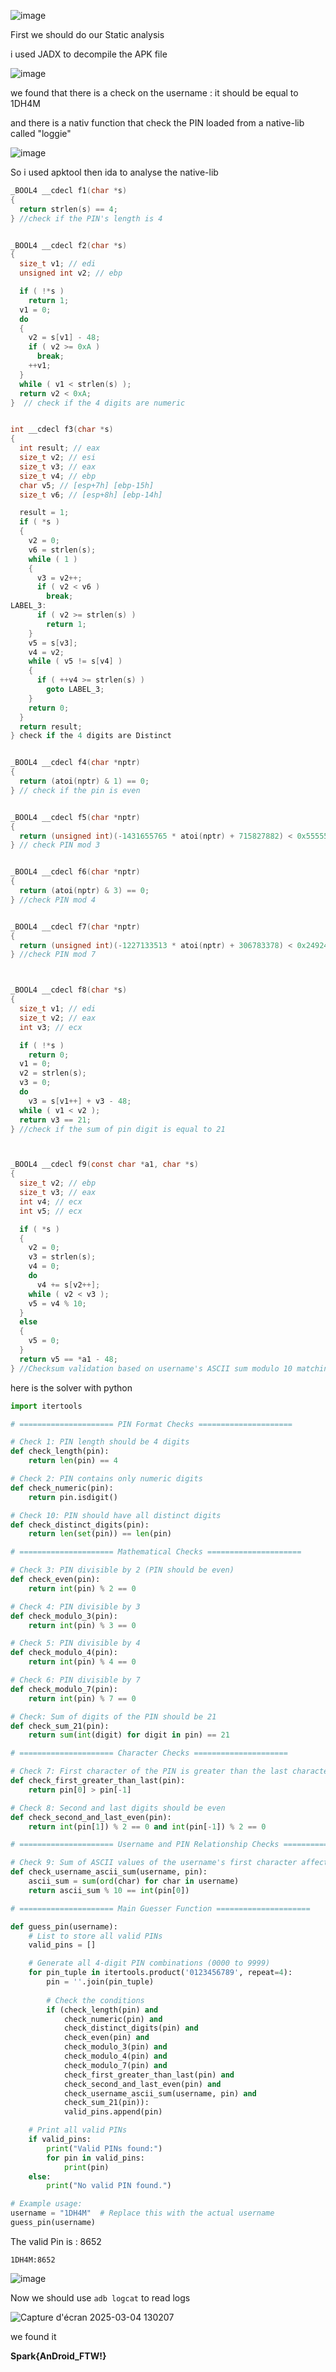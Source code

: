 
![image](https://github.com/user-attachments/assets/e4c16452-39f1-47f1-b427-a1cb496f8622)

First we should do our Static analysis 

i used JADX to decompile the APK file 

![image](https://github.com/user-attachments/assets/2d9c2db2-077b-416a-9bf8-e09222214b4a)

we found that there is a check on the username : it should be equal to 1DH4M

and there is a nativ function that check the PIN loaded from a native-lib called "loggie"

![image](https://github.com/user-attachments/assets/35014265-a9a2-4b2e-bf31-9fb0e29bd622)

So i used apktool then ida to analyse the native-lib

````C
_BOOL4 __cdecl f1(char *s)
{
  return strlen(s) == 4;
} //check if the PIN's length is 4


_BOOL4 __cdecl f2(char *s)
{
  size_t v1; // edi
  unsigned int v2; // ebp

  if ( !*s )
    return 1;
  v1 = 0;
  do
  {
    v2 = s[v1] - 48;
    if ( v2 >= 0xA )
      break;
    ++v1;
  }
  while ( v1 < strlen(s) );
  return v2 < 0xA;
}  // check if the 4 digits are numeric


int __cdecl f3(char *s)
{
  int result; // eax
  size_t v2; // esi
  size_t v3; // eax
  size_t v4; // ebp
  char v5; // [esp+7h] [ebp-15h]
  size_t v6; // [esp+8h] [ebp-14h]

  result = 1;
  if ( *s )
  {
    v2 = 0;
    v6 = strlen(s);
    while ( 1 )
    {
      v3 = v2++;
      if ( v2 < v6 )
        break;
LABEL_3:
      if ( v2 >= strlen(s) )
        return 1;
    }
    v5 = s[v3];
    v4 = v2;
    while ( v5 != s[v4] )
    {
      if ( ++v4 >= strlen(s) )
        goto LABEL_3;
    }
    return 0;
  }
  return result;
} check if the 4 digits are Distinct


_BOOL4 __cdecl f4(char *nptr)
{
  return (atoi(nptr) & 1) == 0;
} // check if the pin is even


_BOOL4 __cdecl f5(char *nptr)
{
  return (unsigned int)(-1431655765 * atoi(nptr) + 715827882) < 0x55555555;
} // check PIN mod 3


_BOOL4 __cdecl f6(char *nptr)
{
  return (atoi(nptr) & 3) == 0;
} //check PIN mod 4


_BOOL4 __cdecl f7(char *nptr)
{
  return (unsigned int)(-1227133513 * atoi(nptr) + 306783378) < 0x24924925;
} //check PIN mod 7



_BOOL4 __cdecl f8(char *s)
{
  size_t v1; // edi
  size_t v2; // eax
  int v3; // ecx

  if ( !*s )
    return 0;
  v1 = 0;
  v2 = strlen(s);
  v3 = 0;
  do
    v3 = s[v1++] + v3 - 48;
  while ( v1 < v2 );
  return v3 == 21;
} //check if the sum of pin digit is equal to 21



_BOOL4 __cdecl f9(const char *a1, char *s)
{
  size_t v2; // ebp
  size_t v3; // eax
  int v4; // ecx
  int v5; // ecx

  if ( *s )
  {
    v2 = 0;
    v3 = strlen(s);
    v4 = 0;
    do
      v4 += s[v2++];
    while ( v2 < v3 );
    v5 = v4 % 10;
  }
  else
  {
    v5 = 0;
  }
  return v5 == *a1 - 48;
} //Checksum validation based on username's ASCII sum modulo 10 matching the PIN's first digit.
`````
here is the solver with python 

```Python
import itertools

# ===================== PIN Format Checks =====================

# Check 1: PIN length should be 4 digits
def check_length(pin):
    return len(pin) == 4

# Check 2: PIN contains only numeric digits
def check_numeric(pin):
    return pin.isdigit()

# Check 10: PIN should have all distinct digits
def check_distinct_digits(pin):
    return len(set(pin)) == len(pin)

# ===================== Mathematical Checks =====================

# Check 3: PIN divisible by 2 (PIN should be even)
def check_even(pin):
    return int(pin) % 2 == 0

# Check 4: PIN divisible by 3
def check_modulo_3(pin):
    return int(pin) % 3 == 0

# Check 5: PIN divisible by 4
def check_modulo_4(pin):
    return int(pin) % 4 == 0

# Check 6: PIN divisible by 7
def check_modulo_7(pin):
    return int(pin) % 7 == 0

# Check: Sum of digits of the PIN should be 21
def check_sum_21(pin):
    return sum(int(digit) for digit in pin) == 21

# ===================== Character Checks =====================

# Check 7: First character of the PIN is greater than the last character
def check_first_greater_than_last(pin):
    return pin[0] > pin[-1]

# Check 8: Second and last digits should be even
def check_second_and_last_even(pin):
    return int(pin[1]) % 2 == 0 and int(pin[-1]) % 2 == 0

# ===================== Username and PIN Relationship Checks =====================

# Check 9: Sum of ASCII values of the username's first character affects the PIN
def check_username_ascii_sum(username, pin):
    ascii_sum = sum(ord(char) for char in username)
    return ascii_sum % 10 == int(pin[0])

# ===================== Main Guesser Function =====================

def guess_pin(username):
    # List to store all valid PINs
    valid_pins = []

    # Generate all 4-digit PIN combinations (0000 to 9999)
    for pin_tuple in itertools.product('0123456789', repeat=4):
        pin = ''.join(pin_tuple)
        
        # Check the conditions
        if (check_length(pin) and
            check_numeric(pin) and
            check_distinct_digits(pin) and
            check_even(pin) and
            check_modulo_3(pin) and
            check_modulo_4(pin) and
            check_modulo_7(pin) and
            check_first_greater_than_last(pin) and
            check_second_and_last_even(pin) and
            check_username_ascii_sum(username, pin) and
            check_sum_21(pin)):
            valid_pins.append(pin)

    # Print all valid PINs
    if valid_pins:
        print("Valid PINs found:")
        for pin in valid_pins:
            print(pin)
    else:
        print("No valid PIN found.")

# Example usage:
username = "1DH4M"  # Replace this with the actual username
guess_pin(username)
```
The valid Pin is : 8652

```
1DH4M:8652
```

![image](https://github.com/user-attachments/assets/cbafe94e-f1f0-4399-978f-59d013fd89e7)

Now we should use `adb logcat` to read logs 

![Capture d'écran 2025-03-04 130207](https://github.com/user-attachments/assets/54425e53-0ac8-4875-9d8c-09f16de1db3a)

we found it 

**Spark{AnDroid_FTW!}**
